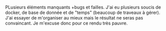 PLusieurs éléments manquants +bugs et failles.
J'ai eu plusieurs soucis de docker, de base de donnée et de "temps" (beaucoup de traveaux à gérer). 
J'ai essayer de m'organiser au mieux mais le résultat ne seras pas convaincant.
Je m'excuse donc pour ce rendu très pauvre.
